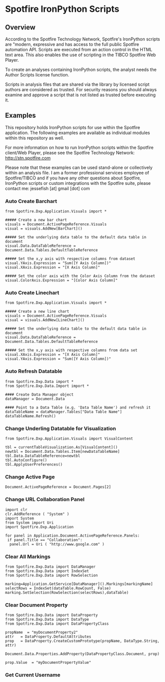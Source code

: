 # Spotfire IronPython Scripts

## Overview 

According to the Spotfire Technology Network, Spotfire's IronPython scripts are "modern, expressive and has access to the full public Spotfire automation API. Scripts are executed from an action control in the HTML text area. This also enables the use of scripting in the TIBCO Spotfire Web Player. 

To create an analyses containing IronPython scripts, the analyst needs the Author Scripts license function. 

Scripts in analysis files that are shared via the library by licensed script authors are considered as trusted. For security reasons you should always examine and approve a script that is not listed as trusted before executing it.

## Examples

This repository holds IronPython scripts for use within the Spotfire application. The following examples are available as individual modules within this repository as well. 

For more information on how to run IronPython scripts within the Spotfire client/Web Player, please see the Spotfire Technology Network: http://stn.spotfire.com

Please note that these examples can be used stand-alone or collectively within an analysis file. I am a former professional services employee of Spotfire/TIBCO and if you have any other questions about Spotfire,  IronPython scripts or custom integrations with the Spotfire suite, please contact me: jessefish [at] gmail [dot] com 

### Auto Create Barchart

```
from Spotfire.Dxp.Application.Visuals import *

##### Create a new bar chart
visuals = Document.ActivePageReference.Visuals
visual = visuals.AddNew[BarChart]()

##### Set the underlying data table to the default data table in document
visual.Data.DataTableReference = Document.Data.Tables.DefaultTableReference

##### Set the x,y axis with respective columns from dataset
visual.YAxis.Expression = "Sum([Y Axis Column])"
visual.XAxis.Expression = "[X Axis Column]"

##### Set the color axis with the Color Axis Column from the dataset
visual.ColorAxis.Expression = "[Color Axis Column]"
```

### Auto Create Linechart

```
from Spotfire.Dxp.Application.Visuals import *

##### Create a new line chart
visuals = Document.ActivePageReference.Visuals
visual = visuals.AddNew[LineChart]()

##### Set the underlying data table to the default data table in document
visual.Data.DataTableReference = Document.Data.Tables.DefaultTableReference

##### Set the x,y axis with respective columns from data set
visual.XAxis.Expression = "[X Axis Column]"
visual.YAxis.Expression = "Sum([Y Axis Column])"
```

### Auto Refresh Datatable

```
from Spotfire.Dxp.Data import *
from Spotfire.Dxp.Data.Import import *

#### Create Data Manager object
dataManager = Document.Data

#### Point to a Data Table (e.g. 'Data Table Name') and refresh it
dataTableName = dataManager.Tables["Data Table Name"]
dataTableName.Refresh()
```

### Change Underling Datatable for Visualization

```
from Spotfire.Dxp.Application.Visuals import VisualContent

tbl = currentTableVisualization.As[VisualContent]()
newtbl = Document.Data.Tables.Item[newDataTableName]
tbl.Data.DataTableReference=newtbl
tbl.AutoConfigure()
tbl.ApplyUserPreferences()
```

### Change Active Page

```
Document.ActivePageReference = Document.Pages[2]
```

### Change URL Collaboration Panel

```
import clr
clr.AddReference ( "System" )
import System
from System import Uri
import Spotfire.Dxp.Application

for panel in Application.Document.ActivePageReference.Panels:
 if panel.Title == "Collaboration":
  panel.Url = Uri ( "http://www.google.com" )
```

### Clear All Markings 

```
from Spotfire.Dxp.Data import DataManager 
from Spotfire.Dxp.Data import IndexSet 
from Spotfire.Dxp.Data import RowSelection 

marking=Application.GetService[DataManager]().Markings[markingName]
selectRows = IndexSet(dataTable.RowCount, False)
marking.SetSelection(RowSelection(selectRows),dataTable)
```

### Clear Document Property

```
from Spotfire.Dxp.Data import DataProperty 
from Spotfire.Dxp.Data import DataType 
from Spotfire.Dxp.Data import DataPropertyClass 

propName  = "myDocumentProperty2" 
attr   = DataProperty.DefaultAttributes 
prop   = DataProperty.CreateCustomPrototype(propName, DataType.String, attr) 

Document.Data.Properties.AddProperty(DataPropertyClass.Document, prop) 

prop.Value  = "myDocumentPropertyValue"
```

### Get Current Username


